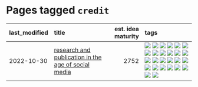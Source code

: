 # Pages tagged `credit`

|last_modified|title|est. idea maturity|tags
|:---|:---|---:|:---|
|2022-10-30|[research and publication in the age of social media](../research-and-social.md)|2752|[![](https://img.shields.io/badge/tag-arxiv-c4c41f)](../tags/arxiv.md) [![](https://img.shields.io/badge/tag-citation-53417a)](../tags/citation.md) [![](https://img.shields.io/badge/tag-corrections-92ab1c)](../tags/corrections.md) [![](https://img.shields.io/badge/tag-credit-12f6d5)](../tags/credit.md) [![](https://img.shields.io/badge/tag-curation-48fb29)](../tags/curation.md) [![](https://img.shields.io/badge/tag-discoverability-4db4d2)](../tags/discoverability.md) [![](https://img.shields.io/badge/tag-discussion-12eec5)](../tags/discussion.md) [![](https://img.shields.io/badge/tag-feed-ea1833)](../tags/feed.md) [![](https://img.shields.io/badge/tag-git-f14da)](../tags/git.md) [![](https://img.shields.io/badge/tag-github-1043a5)](../tags/github.md) [![](https://img.shields.io/badge/tag-historyofscience-35b163)](../tags/historyofscience.md) [![](https://img.shields.io/badge/tag-mastodon-c4fb38)](../tags/mastodon.md) [![](https://img.shields.io/badge/tag-openreview-1eefac)](../tags/openreview.md) [![](https://img.shields.io/badge/tag-paperswithcode-3f9741)](../tags/paperswithcode.md) [![](https://img.shields.io/badge/tag-platform-c6963e)](../tags/platform.md) [![](https://img.shields.io/badge/tag-publication-4a3565)](../tags/publication.md) [![](https://img.shields.io/badge/tag-reproducibility-6013c8)](../tags/reproducibility.md) [![](https://img.shields.io/badge/tag-research-e3be61)](../tags/research.md) [![](https://img.shields.io/badge/tag-retractions-e9b626)](../tags/retractions.md) [![](https://img.shields.io/badge/tag-search-1614f8)](../tags/search.md) [![](https://img.shields.io/badge/tag-socialmedia-82d6e)](../tags/socialmedia.md) [![](https://img.shields.io/badge/tag-stackoverflow-752fd7)](../tags/stackoverflow.md) [![](https://img.shields.io/badge/tag-subscription-9c3a4a)](../tags/subscription.md) [![](https://img.shields.io/badge/tag-transparency-2b1421)](../tags/transparency.md) [![](https://img.shields.io/badge/tag-twitter-dad82b)](../tags/twitter.md) [![](https://img.shields.io/badge/tag-validation-35d420)](../tags/validation.md)|